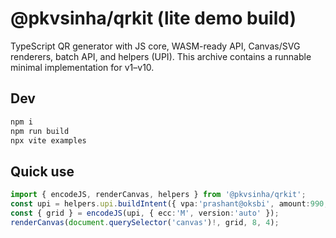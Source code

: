 # @pkvsinha/qrkit (lite demo build)

TypeScript QR generator with JS core, WASM-ready API, Canvas/SVG renderers, batch API, and helpers (UPI). This archive contains a runnable minimal implementation for v1–v10.

## Dev
```bash
npm i
npm run build
npx vite examples
```

## Quick use
```ts
import { encodeJS, renderCanvas, helpers } from '@pkvsinha/qrkit';
const upi = helpers.upi.buildIntent({ vpa:'prashant@oksbi', amount:990, name:'HEYPKV', note:'Invoice INV-1042' });
const { grid } = encodeJS(upi, { ecc:'M', version:'auto' });
renderCanvas(document.querySelector('canvas')!, grid, 8, 4);
```
